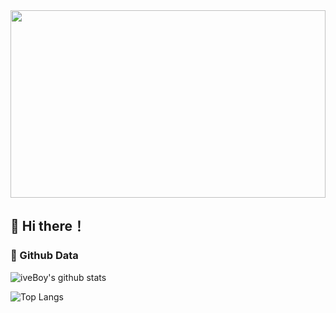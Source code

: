 <!--
**wowdw/wowdw** is a ✨ _special_ ✨ repository because its `README.md` (this file) appears on your GitHub profile.

Here are some ideas to get you started:

- 🔭 I’m currently working on ...
- 🌱 I’m currently learning ...
- 👯 I’m looking to collaborate on ...
- 🤔 I’m looking for help with ...
- 💬 Ask me about ...
- 📫 How to reach me: ...
- 😄 Pronouns: ...
- ⚡ Fun fact: ...
-->
<img src="https://cdn.pixabay.com/photo/2022/03/25/19/24/waterfall-7091641_960_720.jpg" height="300px" width="100%">

## 👋 Hi there！
### 🔭 Github Data

![iveBoy's github stats](https://github-readme-stats.vercel.app/api?username=wowdw&show_icons=true&theme=radical&hide=contribs&line_height=24)  

![Top Langs](https://github-readme-stats.vercel.app/api/top-langs/?username=wowdw&layout=compact&theme=cobalt)
